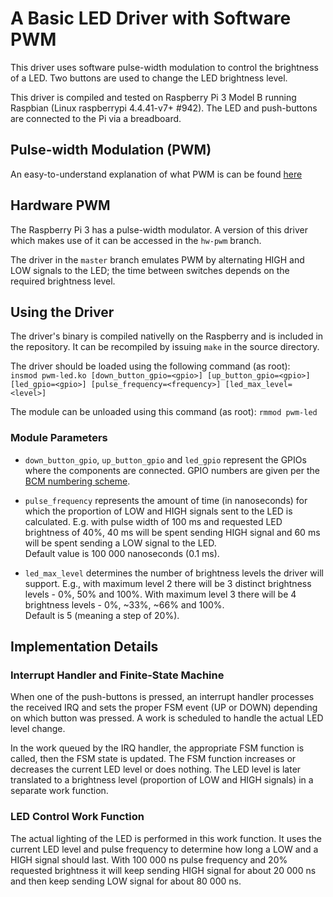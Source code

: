 # A Basic LED Driver with Software PWM

This driver uses software pulse-width modulation to control the brightness of a
LED. Two buttons are used to change the LED brightness level.

This driver is compiled and tested on Raspberry Pi 3 Model B running Raspbian
(Linux raspberrypi 4.4.41-v7+ #942). The LED and push-buttons are connected to
the Pi via a breadboard.

## Pulse-width Modulation (PWM)

An easy-to-understand explanation of what PWM is can be found
[here](https://learn.sparkfun.com/tutorials/pulse-width-modulation)

## Hardware PWM

The Raspberry Pi 3 has a pulse-width modulator. A version of this driver which
makes use of it can be accessed in the `hw-pwm` branch.

The driver in the `master` branch emulates PWM by alternating HIGH and LOW
signals to the LED; the time between switches depends on the required brightness
level.

## Using the Driver

The driver's binary is compiled nativelly on the Raspberry and is included in
the repository. It can be recompiled by issuing `make` in the source directory.

The driver should be loaded using the following command (as root):  
`insmod pwm-led.ko [down_button_gpio=<gpio>] [up_button_gpio=<gpio>]
[led_gpio=<gpio>] [pulse_frequency=<frequency>] [led_max_level=<level>]`

The module can be unloaded using this command (as root): `rmmod pwm-led`

### Module Parameters

* `down_button_gpio`, `up_button_gpio` and `led_gpio` represent the GPIOs where
the components are connected. GPIO numbers are given per the
[BCM numbering scheme](https://pinout.xyz/#).

* `pulse_frequency` represents the amount of time (in nanoseconds) for which the
proportion of LOW and HIGH signals sent to the LED is calculated. E.g. with
pulse width of 100 ms and requested LED brightness of 40%, 40 ms will be spent
sending HIGH signal and 60 ms will be spent sending a LOW signal to the LED.  
Default value is 100 000 nanoseconds (0.1 ms).

* `led_max_level` determines the number of brightness levels the driver will
support. E.g., with maximum level 2 there will be 3 distinct brightness levels -
0%, 50% and 100%. With maximum level 3 there will be 4 brightness levels - 0%,
~33%, ~66% and 100%.  
Default is 5 (meaning a step of 20%).

## Implementation Details

### Interrupt Handler and Finite-State Machine

When one of the push-buttons is pressed, an interrupt handler processes the
received IRQ and sets the proper FSM event (UP or DOWN) depending on which
button was pressed. A work is scheduled to handle the actual LED level change.

In the work queued by the IRQ handler, the appropriate FSM function is called,
then the FSM state is updated. The FSM function increases or decreases the
current LED level or does nothing. The LED level is later translated to a
brightness level (proportion of LOW and HIGH signals) in a separate work
function.

### LED Control Work Function

The actual lighting of the LED is performed in this work function. It uses the
current LED level and pulse frequency to determine how long a LOW and a HIGH
signal should last. With 100 000 ns pulse frequency and 20% requested brightness
it will keep sending HIGH signal for about 20 000 ns and then keep sending LOW
signal for about 80 000 ns.
